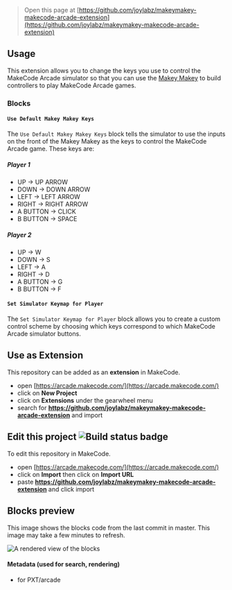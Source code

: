  


> Open this page at [https://github.com/joylabz/makeymakey-makecode-arcade-extension](https://github.com/joylabz/makeymakey-makecode-arcade-extension)

## Usage

This extension allows you to change the keys you use to control the MakeCode Arcade simulator so that you can use the [Makey Makey](https://makeymakey.com/) to build controllers to play MakeCode Arcade games.

### Blocks
####  `Use Default Makey Makey Keys`

The `Use Default Makey Makey Keys` block tells the simulator to use the inputs on the front of the Makey Makey as the keys to control the MakeCode Arcade game.  These keys are:
##### Player 1 ###
* UP -> UP ARROW
* DOWN -> DOWN ARROW
* LEFT -> LEFT ARROW
* RIGHT -> RIGHT ARROW
* A BUTTON -> CLICK
* B BUTTON -> SPACE
##### Player 2 ###
* UP -> W
* DOWN -> S
* LEFT -> A
* RIGHT -> D
* A BUTTON -> G
* B BUTTON -> F

#### `Set Simulator Keymap for Player`
The `Set Simulator Keymap for Player` block allows you to create a custom control scheme by choosing which keys correspond to which MakeCode Arcade simulator buttons.

## Use as Extension

This repository can be added as an **extension** in MakeCode.

* open [https://arcade.makecode.com/](https://arcade.makecode.com/)
* click on **New Project**
* click on **Extensions** under the gearwheel menu
* search for **https://github.com/joylabz/makeymakey-makecode-arcade-extension** and import

## Edit this project ![Build status badge](https://github.com/joylabz/makeymakey-makecode-arcade-extension/workflows/MakeCode/badge.svg)

To edit this repository in MakeCode.

* open [https://arcade.makecode.com/](https://arcade.makecode.com/)
* click on **Import** then click on **Import URL**
* paste **https://github.com/joylabz/makeymakey-makecode-arcade-extension** and click import

## Blocks preview

This image shows the blocks code from the last commit in master.
This image may take a few minutes to refresh.

![A rendered view of the blocks](https://github.com/joylabz/makeymakey-makecode-arcade-extension/raw/master/.github/makecode/blocks.png)

#### Metadata (used for search, rendering)

* for PXT/arcade
<script src="https://makecode.com/gh-pages-embed.js"></script><script>makeCodeRender("{{ site.makecode.home_url }}", "{{ site.github.owner_name }}/{{ site.github.repository_name }}");</script>
